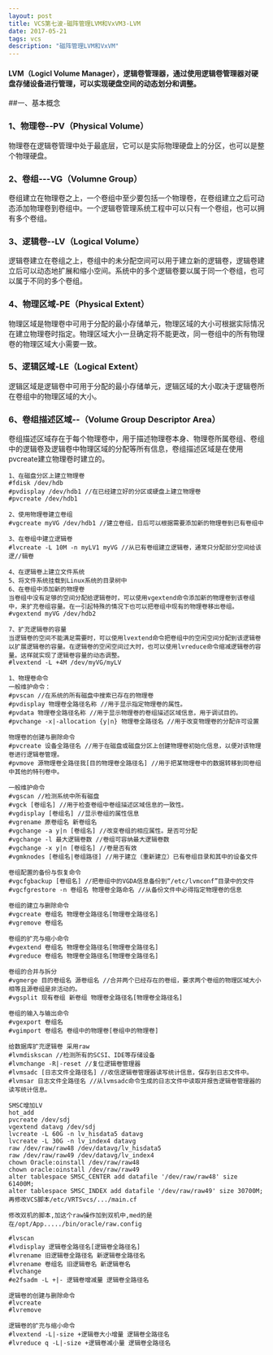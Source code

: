 ```yaml
---
layout: post
title: VCS第七波-磁阵管理LVM和VxVM3-LVM
date: 2017-05-21
tags: vcs 
description: "磁阵管理LVM和VxVM"
---
```


#### LVM（Logicl Volume Manager），逻辑卷管理器，通过使用逻辑卷管理器对硬盘存储设备进行管理，可以实现硬盘空间的动态划分和调整。   
   
##一、基本概念   
   
### 1、物理卷--PV（Physical Volume）  
物理卷在逻辑卷管理中处于最底层，它可以是实际物理硬盘上的分区，也可以是整个物理硬盘。   
   
### 2、卷组---VG（Volumne Group）  
卷组建立在物理卷之上，一个卷组中至少要包括一个物理卷，在卷组建立之后可动态添加物理卷到卷组中。一个逻辑卷管理系统工程中可以只有一个卷组，也可以拥有多个卷组。   
   
### 3、逻辑卷--LV（Logical Volume）  
逻辑卷建立在卷组之上，卷组中的未分配空间可以用于建立新的逻辑卷，逻辑卷建立后可以动态地扩展和缩小空间。系统中的多个逻辑卷要以属于同一个卷组，也可以属于不同的多个卷组。   
   
### 4、物理区域-PE（Physical Extent）  
物理区域是物理卷中可用于分配的最小存储单元，物理区域的大小可根据实际情况在建立物理卷时指定。物理区域大小一旦确定将不能更改，同一卷组中的所有物理卷的物理区域大小需要一致。   
   
### 5、逻辑区域-LE（Logical Extent）  
逻辑区域是逻辑卷中可用于分配的最小存储单元，逻辑区域的大小取决于逻辑卷所在卷组中的物理区域的大小。   
   
### 6、卷组描述区域--（Volume Group Descriptor Area）  
卷组描述区域存在于每个物理卷中，用于描述物理卷本身、物理卷所属卷组、卷组中的逻辑卷及逻辑卷中物理区域的分配等所有信息，卷组描述区域是在使用pvcreate建立物理卷时建立的。  
  
``` 
1、在磁盘分区上建立物理卷  
#fdisk /dev/hdb  
#pvdisplay /dev/hdb1 //在已经建立好的分区或硬盘上建立物理卷  
#pvcreate /dev/hdb1   
   
2、使用物理卷建立卷组  
#vgcreate myVG /dev/hdb1 //建立卷组，日后可以根据需要添加新的物理卷到已有卷组中   
   
3、在卷组中建立逻辑卷  
#lvcreate -L 10M -n myLV1 myVG //从已有卷组建立逻辑卷，通常只分配部分空间给该逻//辑卷   
   
4、在逻辑卷上建立文件系统  
5、将文件系统挂载到Linux系统的目录树中  
6、在卷组中添加新的物理卷  
当卷组中没有足够的空间分配给逻辑卷时，可以使用vgextend命令添加新的物理卷到该卷组中，来扩充卷组容量。在一引起特殊的情况下也可以把卷组中现有的物理卷移出卷组。  
#vgextend myVG /dev/hdb2   
   
7、扩充逻辑卷的容量  
当逻辑卷的空间不能满足需要时，可以使用lvextend命令把卷组中的空闲空间分配到该逻辑卷以扩展逻辑卷的容量。在逻辑卷的空闲空间过大时，也可以使用lvreduce命令缩减逻辑卷的容量。这样就实现了逻辑卷容量的动态调整。  
#lvextend -L +4M /dev/myVG/myLV   
   
1、物理卷命令  
一般维护命令：  
#pvscan //在系统的所有磁盘中搜索已存在的物理卷  
#pvdisplay 物理卷全路径名称 //用于显示指定物理卷的属性。  
#pvdata 物理卷全路径名称 //用于显示物理卷的卷组描述区域信息，用于调试目的。  
#pvchange -x|-allocation {y|n} 物理卷全路径名 //用于改变物理卷的分配许可设置   
   
物理卷的创建与删除命令  
#pvcreate 设备全路径名 //用于在磁盘或磁盘分区上创建物理卷初始化信息，以便对该物理卷进行逻辑卷管理。  
#pvmove 源物理卷全路径我[目的物理卷全路径名] //用于把某物理卷中的数据转移到同卷组中其他的特刊卷中。  
      
一般维护命令  
#vgscan //检测系统中所有磁盘  
#vgck [卷组名] //用于检查卷组中卷组描述区域信息的一致性。  
#vgdisplay [卷组名] //显示卷组的属性信息  
#vgrename 原卷组名 新卷组名  
#vgchange -a y|n [卷组名] //改变卷组的相应属性。是否可分配  
#vgchange -l 最大逻辑卷数 //卷组可容纳最大逻辑卷数  
#vgchange -x y|n [卷组名] //卷是否有效  
#vgmknodes [卷组名|卷组路径] //用于建立（重新建立）已有卷组目录和其中的设备文件   
   
卷组配置的备份与恢复命令  
#vgcfgbackup [卷组名] //把卷组中的VGDA信息备份到“/etc/lvmconf”目录中的文件  
#vgcfgrestore -n 卷组名 物理卷全路命名 //从备份文件中必得指定物理卷的信息   
   
卷组的建立与删除命令  
#vgcreate 卷组名 物理卷全路径名[物理卷全路径名]  
#vgremove 卷组名   
   
卷组的扩充与缩小命令  
#vgextend 卷组名 物理卷全路径名[物理卷全路径名]  
#vgreduce 卷组名 物理卷全路径名[物理卷全路径名]   
   
卷组的合并与拆分  
#vgmerge 目的卷组名 源卷组名 //合并两个已经存在的卷组，要求两个卷组的物理区域大小相等且源卷组是非活动的。 
#vgsplit 现有卷组 新卷组 物理卷全路径名[物理卷全路径名]   
   
卷组的输入与输出命令  
#vgexport 卷组名  
#vgimport 卷组名 卷组中的物理卷[卷组中的物理卷]  
   
给数据库扩充逻辑卷 采用raw  
#lvmdiskscan //检测所有的SCSI、IDE等存储设备  
#lvmchange -R|-reset //复位逻辑卷管理器  
#lvmsadc [日志文件全路径名] //收信逻辑卷管理器读写统计信息，保存到日志文件中。  
#lvmsar 日志文件全路径名 //从lvmsadc命令生成的日志文件中读取并报告逻辑卷管理器的读写统计信息。  

SMSC增加LV  
hot_add  
pvcreate /dev/sdj  
vgextend datavg /dev/sdj  
lvcreate -L 60G -n lv_hisdata5 datavg   
lvcreate -L 30G -n lv_index4 datavg   
raw /dev/raw/raw48 /dev/datavg/lv_hisdata5   
raw /dev/raw/raw49 /dev/datavg/lv_index4  
chown Oracle:oinstall /dev/raw/raw48  
chown oracle:oinstall /dev/raw/raw49  
alter tablespace SMSC_CENTER add datafile '/dev/raw/raw48' size 61400M;  
alter tablespace SMSC_INDEX add datafile '/dev/raw/raw49' size 30700M;  
再修改VCS脚本/etc/VRTSvcs/.../main.cf  
   
修改双机的脚本,加这个raw操作加到双机中,med的是在/opt/App...../bin/oracle/raw.config  
     
#lvscan  
#lvdisplay 逻辑卷全路径名[逻辑卷全路径名]  
#lvrename 旧逻辑卷全路径名 新逻辑卷全路径名  
#lvrename 卷组名 旧逻辑卷名 新逻辑卷名  
#lvchange  
#e2fsadm -L +|- 逻辑卷增减量 逻辑卷全路径名   
   
逻辑卷的创建与删除命令  
#lvcreate  
#lvremove   
   
逻辑卷的扩充与缩小命令  
#lvextend -L|-size +逻辑卷大小增量 逻辑卷全路径名  
#lvreduce q -L|-size +逻辑卷减小量 逻辑卷全路径名
``` 